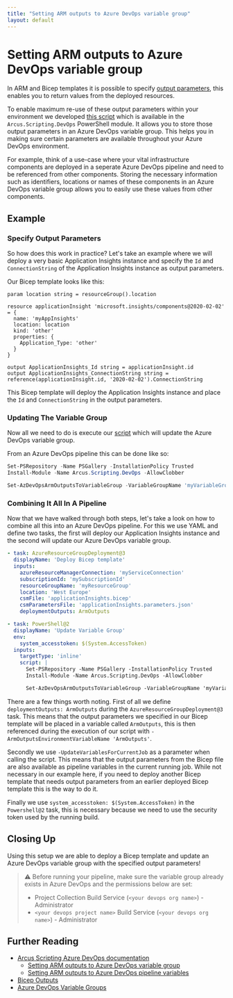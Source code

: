 ```yaml
---
title: "Setting ARM outputs to Azure DevOps variable group"
layout: default
---
```


# Setting ARM outputs to Azure DevOps variable group

In ARM and Bicep templates it is possible to specify [output parameters](https://learn.microsoft.com/en-us/azure/azure-resource-manager/bicep/outputs), this enables you to return values from the deployed resources. 

To enable maximum re-use of these output parameters within your environment we developed [this script](https://scripting.arcus-azure.net/Features/powershell/azure-devops#setting-arm-outputs-to-azure-devops-variable-group) which is available in the `Arcus.Scripting.DevOps` PowerShell module. It allows you to store those output parameters in an Azure DevOps variable group. This helps you in making sure certain parameters are available throughout your Azure DevOps environment.

For example, think of a use-case where your vital infrastructure components are deployed in a seperate Azure DevOps pipeline and need to be referenced from other components. Storing the necessary information such as identifiers, locations or names of these components in an Azure DevOps variable group allows you to easily use these values from other components.

## Example
### Specify Output Parameters
So how does this work in practice? Let's take an example where we will deploy a very basic Application Insights instance and specify the `Id` and `ConnectionString` of the Application Insights instance as output parameters. 

Our Bicep template looks like this:
``` bicep
param location string = resourceGroup().location

resource applicationInsight 'microsoft.insights/components@2020-02-02' = {
  name: 'myAppInsights'
  location: location
  kind: 'other'
  properties: {
    Application_Type: 'other'
  }
}

output ApplicationInsights_Id string = applicationInsight.id
output ApplicationInsights_ConnectionString string = reference(applicationInsight.id, '2020-02-02').ConnectionString
```

This Bicep template will deploy the Application Insights instance and place the `Id` and `ConnectionString` in the output parameters. 

### Updating The Variable Group
Now all we need to do is execute our [script](../03-Features/powershell/azure-devops.md#setting-arm-outputs-to-azure-devops-variable-group) which will update the Azure DevOps variable group.

From an Azure DevOps pipeline this can be done like so:
``` powershell
Set-PSRepository -Name PSGallery -InstallationPolicy Trusted
Install-Module -Name Arcus.Scripting.DevOps -AllowClobber

Set-AzDevOpsArmOutputsToVariableGroup -VariableGroupName 'myVariableGroup'
```

### Combining It All In A Pipeline
Now that we have walked through both steps, let's take a look on how to combine all this into an Azure DevOps pipeline.
For this we use YAML and define two tasks, the first will deploy our Application Insights instance and the second will update our Azure DevOps variable group.

``` yaml
- task: AzureResourceGroupDeployment@3
  displayName: 'Deploy Bicep template'
  inputs:
    azureResourceManagerConnection: 'myServiceConnection'
    subscriptionId: 'mySubscriptionId'
    resourceGroupName: 'myResourceGroup'
    location: 'West Europe'
    csmFile: 'applicationInsights.bicep'
    csmParametersFile: 'applicationInsights.parameters.json'
    deploymentOutputs: ArmOutputs

- task: PowerShell@2
  displayName: 'Update Variable Group'
  env:
    system_accesstoken: $(System.AccessToken)
  inputs:
    targetType: 'inline'
    script: |
      Set-PSRepository -Name PSGallery -InstallationPolicy Trusted
      Install-Module -Name Arcus.Scripting.DevOps -AllowClobber

      Set-AzDevOpsArmOutputsToVariableGroup -VariableGroupName 'myVariableGroup' -ArmOutputsEnvironmentVariableName 'ArmOutputs' -UpdateVariablesForCurrentJob
```

There are a few things worth noting. First of all we define `deploymentOutputs: ArmOutputs` during the `AzureResourceGroupDeployment@3` task. This means that the output parameters we specified in our Bicep template will be placed in a variable called `ArmOutputs`, this is then referenced during the execution of our script with `-ArmOutputsEnvironmentVariableName 'ArmOutputs'`.

Secondly we use `-UpdateVariablesForCurrentJob` as a parameter when calling the script. This means that the output parameters from the Bicep file are also available as pipeline variables in the current running job. While not necessary in our example here, if you need to deploy another Bicep template that needs output parameters from an earlier deployed Bicep template this is the way to do it.

Finally we use `system_accesstoken: $(System.AccessToken)` in the `Powershell@2` task, this is necessary because we need to use the security token used by the running build. 

## Closing Up
Using this setup we are able to deploy a Bicep template and update an Azure DevOps variable group with the specified output parameters!

> ⚠ Before running your pipeline, make sure the variable group already exists in Azure DevOps and the permissions below are set:
> - Project Collection Build Service (`<your devops org name>`) - Administrator
> - `<your devops project name>` Build Service (`<your devops org name>`) - Administrator

## Further Reading
- [Arcus Scripting Azure DevOps documentation](../03-Features/powershell/azure-devops.md)
  - [Setting ARM outputs to Azure DevOps variable group](../03-Features/powershell/azure-devops.md#setting-arm-outputs-to-azure-devops-variable-group)
  - [Setting ARM outputs to Azure DevOps pipeline variables](../03-Features/powershell/azure-devops.md#setting-arm-outputs-to-azure-devops-pipeline-variables)
- [Bicep Outputs](https://learn.microsoft.com/en-us/azure/azure-resource-manager/bicep/outputs/)
- [Azure DevOps Variable Groups](https://learn.microsoft.com/en-us/azure/devops/pipelines/library/variable-groups?view=azure-devops&tabs=yaml)
